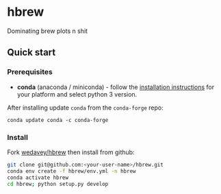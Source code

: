 # hbrew 

Dominating brew plots n shit

## Quick start

### Prerequisites 

- **conda** (anaconda / miniconda) - follow the 
[installation instructions](https://conda.io/docs/user-guide/install/index.html) 
for your platform and select python 3 version.

After installing update `conda` from the `conda-forge` repo: 
```
conda update conda -c conda-forge 
```

### Install

Fork [wedavey/hbrew](https://github.com/wedavey/hbrew) then install 
from github:
```bash
git clone git@github.com:<your-user-name>/hbrew.git
conda env create -f hbrew/env.yml -n hbrew
conda activate hbrew
cd hbrew; python setup.py develop
```

